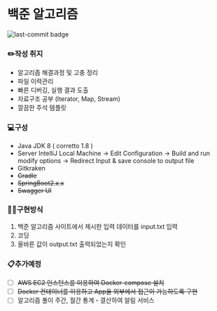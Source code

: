 # 백준 알고리즘

![last-commit badge](https://img.shields.io/github/last-commit/yeeooni/baekjoon-slove?style=flat-square)

### ✏️작성 취지
- 알고리즘 해결과정 및 고충 정리
- 파일 이력관리 
- 빠른 디버깅, 실행 결과 도출
- 자료구조 공부 (Iterator, Map, Stream)
- 깔끔한 주석 템플릿 

### 💻구성
- Java JDK 8 ( corretto 1.8 )
- Server IntelliJ Local Machine -> Edit Configuration -> Build and run modify options -> Redirect Input & save console to output file  
- Gitkraken
- ~~Gradle~~
- ~~SpringBoot2.x.x~~
- ~~Swagger UI~~

### 👨‍💻구현방식
1. 백준 알고리즘 사이트에서 제시한 입력 데이터를 input.txt 입력
2. 코딩
3. 올바른 값이 output.txt 출력되었는지 확인

### 📋추가예정
- [ ] ~~AWS EC2 인스턴스를 이용하여 Docker-compose 설치~~
- [ ] ~~Docker 컨테이너를 이용하고 App을 외부에서 접근이 가능하도록 구현~~
- [ ] 알고리즘 풀이 주간, 월간 통계・결산하여 알림 서비스